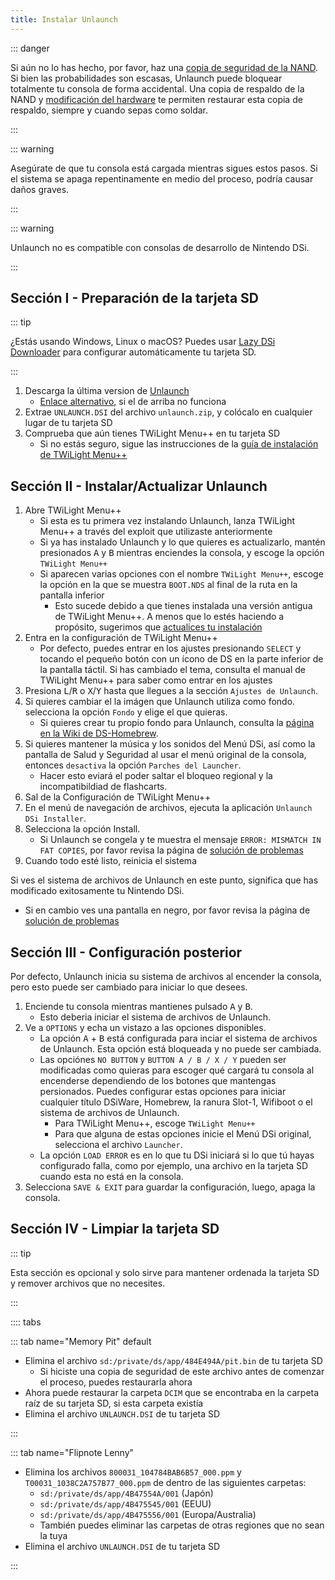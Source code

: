 ```yaml
---
title: Instalar Unlaunch
---
```


::: danger

Si aún no lo has hecho, por favor, haz una [copia de seguridad de la NAND](dumping-nand.html). Si bien las probabilidades son escasas, Unlaunch puede bloquear totalmente tu consola de forma accidental. Una copia de respaldo de la NAND y [modificación del hardware](https://wiki.ds-homebrew.com/ds-index/hardmod) te permiten restaurar esta copia de respaldo, siempre y cuando sepas como soldar.

:::

::: warning

Asegúrate de que tu consola está cargada mientras sigues estos pasos. Si el sistema se apaga repentinamente en medio del proceso, podría causar daños graves.

:::

::: warning

Unlaunch no es compatible con consolas de desarrollo de Nintendo DSi.

:::

## Sección I - Preparación de la tarjeta SD

::: tip

¿Estás usando Windows, Linux o macOS? Puedes usar [Lazy DSi Downloader](lazy-dsi-downloader.html) para configurar automáticamente tu tarjeta SD.

:::

1. Descarga la última version de [Unlaunch](https://problemkaputt.de/unlaunch.zip)
   - [Enlace alternativo](https://web.archive.org/web/20201112031436/https://problemkaputt.de/unlaunch.zip), si el de arriba no funciona
1. Extrae `UNLAUNCH.DSI` del archivo `unlaunch.zip`, y colócalo en cualquier lugar de tu tarjeta SD
1. Comprueba que aún tienes TWiLight Menu++ en tu tarjeta SD
   - Si no estás seguro, sigue las instrucciones de la [guía de instalación de TWiLight Menu++](https://wiki.ds-homebrew.com/twilightmenu/installing-dsi)

## Sección II - Instalar/Actualizar Unlaunch

1. Abre TWiLight Menu++
   - Si esta es tu primera vez instalando Unlaunch, lanza TWiLight Menu++ a través del exploit que utilizaste anteriormente
   - Si ya has instalado Unlaunch y lo que quieres es actualizarlo, mantén presionados <kbd class="face">A</kbd> y <kbd class="face">B</kbd> mientras enciendes la consola, y escoge la opción `TWiLight Menu++`
   - Si aparecen varias opciones con el nombre `TWiLight Menu++`, escoge la opción en la que se muestra `BOOT.NDS` al final de la ruta en la pantalla inferior
      - Esto sucede debido a que tienes instalada una versión antigua de TWiLight Menu++. A menos que lo estés haciendo a propósito, sugerimos que [actualices tu instalación](https://wiki.ds-homebrew.com/twilightmenu/updating-dsi)
1. Entra en la configuración de TWiLight Menu++
   - Por defecto, puedes entrar en los ajustes presionando `SELECT` y tocando el pequeño botón con un ícono de DS en la parte inferior de la pantalla táctil. Si has cambiado el tema, consulta el manual de TWiLight Menu++ para saber como entrar en los ajustes
1. Presiona <kbd class="l">L</kbd>/<kbd class="r">R</kbd> o <kbd class="face">X</kbd>/<kbd class="face">Y</kbd> hasta que llegues a la sección `Ajustes de Unlaunch`.
1. Si quieres cambiar el la imágen que Unlaunch utiliza como fondo. selecciona la opción `Fondo` y elige el que quieras.
   - Si quieres crear tu propio fondo para Unlaunch, consulta la [página en la Wiki de DS-Homebrew](https://wiki.ds-homebrew.com/twilightmenu/custom-unlaunch-backgrounds).
1. Si quieres mantener la música y los sonidos del Menú DSi, así como la pantalla de Salud y Seguridad al usar el menú original de la consola, entonces `desactiva` la opción `Parches del Launcher`.
   - Hacer esto eviará el poder saltar el bloqueo regional y la incompatibildiad de flashcarts.
1. Sal de la Configuración de TWiLight Menu++
1. En el menú de navegación de archivos, ejecuta la aplicación `Unlaunch DSi Installer`.
1. Selecciona la opción Install.
   - Si Unlaunch se congela y te muestra el mensaje `ERROR: MISMATCH IN FAT COPIES`, por favor revisa la página de [solución de problemas](troubleshooting.html)
1. Cuando todo esté listo, reinicia el sistema

Si ves el sistema de archivos de Unlaunch en este punto, significa que has modificado exitosamente tu Nintendo DSi.
- Si en cambio ves una pantalla en negro, por favor revisa la página de [solución de problemas](troubleshooting.html)

## Sección III - Configuración posterior

Por defecto, Unlaunch inicia su sistema de archivos al encender la consola, pero esto puede ser cambiado para iniciar lo que desees.

1. Enciende tu consola mientras mantienes pulsado <kbd class="face">A</kbd> y <kbd class="face">B</kbd>.
   - Esto deberia iniciar el sistema de archivos de Unlaunch.
1. Ve a `OPTIONS` y echa un vistazo a las opciones disponibles.
   - La opción <kbd class="face">A</kbd> + <kbd class="face">B</kbd> está configurada para inciar el sistema de archivos de Unlaunch. Esta opción está bloqueada y no puede ser cambiada.
   - Las opciónes `NO BUTTON` y `BUTTON A / B / X / Y` pueden ser modificadas como quieras para escoger qué cargará tu consola al encenderse dependiendo de los botones que mantengas persionados. Puedes configurar estas opciones para iniciar cualquier título DSiWare, Homebrew, la ranura Slot-1, Wifiboot o el sistema de archivos de Unlaunch.
      - Para TWiLight Menu++, escoge `TWiLight Menu++`
      - Para que alguna de estas opciones inicie el Menú DSi original, selecciona el archivo `Launcher`.
   - La opción `LOAD ERROR` es en lo que tu DSi iniciará si lo que tú hayas configurado falla, como por ejemplo, una archivo en la tarjeta SD cuando esta no está en la consola.
1. Selecciona `SAVE & EXIT` para guardar la configuración, luego, apaga la consola.

## Sección IV - Limpiar la tarjeta SD

::: tip

Esta sección es opcional y solo sirve para mantener ordenada la tarjeta SD y remover archivos que no necesites.

:::

:::: tabs

::: tab name="Memory Pit" default

- Elimina el archivo `sd:/private/ds/app/484E494A/pit.bin` de tu tarjeta SD
   - Si hiciste una copia de seguridad de este archivo antes de comenzar el proceso, puedes restaurarla ahora
- Ahora puede restaurar la carpeta `DCIM` que se encontraba en la carpeta raíz de su tarjeta SD, si esta carpeta existía
- Elimina el archivo `UNLAUNCH.DSI` de tu tarjeta SD

:::

::: tab name="Flipnote Lenny"

- Elimina los archivos `800031_104784BAB6B57_000.ppm` y `T00031_1038C2A757B77_000.ppm` de dentro de las siguientes carpetas:
   - `sd:/private/ds/app/4B47554A/001` (Japón)
   - `sd:/private/ds/app/4B475545/001` (EEUU)
   - `sd:/private/ds/app/4B475556/001` (Europa/Australia)
   - También puedes eliminar las carpetas de otras regiones que no sean la tuya
- Elimina el archivo `UNLAUNCH.DSI` de tu tarjeta SD

:::
